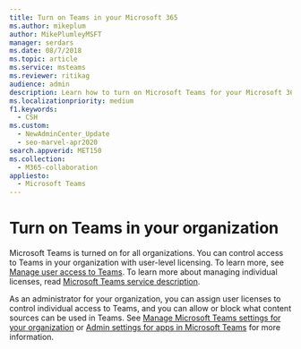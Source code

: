 ```yaml
---
title: Turn on Teams in your Microsoft 365
ms.author: mikeplum
author: MikePlumleyMSFT
manager: serdars
ms.date: 08/7/2018
ms.topic: article
ms.service: msteams
ms.reviewer: ritikag
audience: admin
description: Learn how to turn on Microsoft Teams for your Microsoft 365 organization.
ms.localizationpriority: medium
f1.keywords:
  - CSH
ms.custom: 
  - NewAdminCenter_Update
  - seo-marvel-apr2020
search.appverid: MET150
ms.collection: 
  - M365-collaboration
appliesto: 
  - Microsoft Teams
---
```


# Turn on Teams in your organization

Microsoft Teams is turned on for all organizations. You can control access to Teams in your organization with user-level licensing. To learn more, see [Manage user access to Teams](user-access.md). To learn more about managing individual licenses, read [Microsoft Teams service description](/office365/servicedescriptions/teams-service-description).

As an administrator for your organization, you can assign user licenses to control individual access to Teams, and you can allow or block what content sources can be used in Teams. See [Manage Microsoft Teams settings for your organization](enable-features-office-365.md) or [Admin settings for apps in Microsoft Teams](admin-settings.md) for more information.
